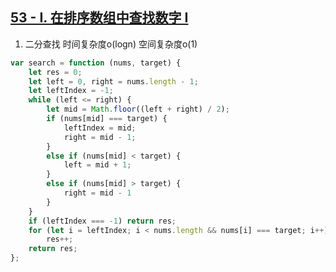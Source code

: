 ## [53 - I. 在排序数组中查找数字 I](https://leetcode.cn/problems/zai-pai-xu-shu-zu-zhong-cha-zhao-shu-zi-lcof/)

1. 二分查找 时间复杂度o(logn) 空间复杂度o(1)
```ts
var search = function (nums, target) {
    let res = 0;
    let left = 0, right = nums.length - 1;
    let leftIndex = -1;
    while (left <= right) {
        let mid = Math.floor((left + right) / 2);
        if (nums[mid] === target) {
            leftIndex = mid;
            right = mid - 1;
        }
        else if (nums[mid] < target) {
            left = mid + 1;
        }
        else if (nums[mid] > target) {
            right = mid - 1
        }
    }
    if (leftIndex === -1) return res;
    for (let i = leftIndex; i < nums.length && nums[i] === target; i++)
        res++;
    return res;
};
```